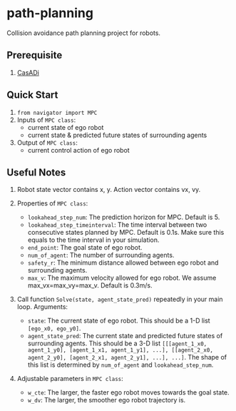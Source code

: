 # path-planning
Collision avoidance path planning project for robots.
## Prerequisite
1. [CasADi](https://web.casadi.org/)
## Quick Start
1. `from navigator import MPC`
2. Inputs of `MPC class`:
    * current state of ego robot
    * current state & predicted future states of surrounding agents
3. Output of `MPC class`:
    * current control action of ego robot
## Useful Notes
1. Robot state vector contains x, y. Action vector contains vx, vy.

2. Properties of `MPC class`:
    * `lookahead_step_num`: The prediction horizon for MPC. Default is 5.
    * `lookahead_step_timeinterval`: The time interval between two consecutive states planned by MPC. Default is 0.1s. Make sure this equals to the time interval in your simulation.
    * `end_point`: The goal state of ego robot.
    * `num_of_agent`: The number of surrounding agents.
    * `safety_r`: The minimum distance allowed between ego robot and surrounding agents.
    * `max_v`: The maximum velocity allowed for ego robot. We assume max_vx=max_vy=max_v. Default is 0.3m/s.
    
3. Call function `Solve(state, agent_state_pred)` repeatedly in your main loop. Arguments:
    * `state`: The current state of ego robot. This should be a 1-D list `[ego_x0, ego_y0]`.
    * `agent_state_pred`: The current state and predicted future states of surrounding agents. This should be a 3-D list `[[[agent_1_x0, agent_1_y0], [agent_1_x1, agent_1_y1], ...], [[agent_2_x0, agent_2_y0], [agent_2_x1, agent_2_y1], ...], ...]`. The shape of this list is determined by `num_of_agent` and `lookahead_step_num`.
    
4. Adjustable parameters in `MPC class`:
    * `w_cte`: The larger, the faster ego robot moves towards the goal state.
    * `w_dv`: The larger, the smoother ego robot trajectory is.

